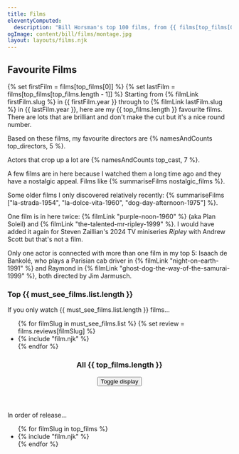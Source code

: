 ```yaml
---
title: Films
eleventyComputed:
  description: "Bill Horsman's top 100 films, from {{ films[top_films[0]].year }} to {{ films[top_films[top_films.length - 1]].year }} including Diva, Ghost Dog: The Way of the Samurai, Night on Earth, Woman at War and Portrait of a Lady on Fire."
ogImage: content/bill/films/montage.jpg
layout: layouts/films.njk
---
```


## Favourite Films

{% set firstFilm = films[top_films[0]] %}
{% set lastFilm = films[top_films[top_films.length - 1]] %}
Starting from {% filmLink firstFilm.slug %} in {{ firstFilm.year }} through to {% filmLink lastFilm.slug %} in {{ lastFilm.year }}, here are my {{ top_films.length }} favourite films. There are lots that are brilliant and don't make the cut but it's a nice round number. 

Based on these films, my favourite directors are {% namesAndCounts top_directors, 5 %}.

Actors that crop up a lot are {% namesAndCounts top_cast, 7 %}.

A few films are in here because I watched them a long time ago and they have a nostalgic appeal. Films like {% summariseFilms nostalgic_films %}.

Some older films I only discovered relatively recently: {% summariseFilms ["la-strada-1954", "la-dolce-vita-1960", "dog-day-afternoon-1975"] %}.

One film is in here twice: {% filmLink "purple-noon-1960" %} (aka Plan Soleil) and {% filmLink "the-talented-mr-ripley-1999" %}. I would have added it again for Steven Zaillian's 2024 TV miniseries <em>Ripley</em> with Andrew Scott but that's not a film.

Only one actor is connected with more than one film in my top 5: Isaach de Bankolé, who plays a Parisian cab driver in {% filmLink "night-on-earth-1991" %} and Raymond in {% filmLink "ghost-dog-the-way-of-the-samurai-1999" %}, both directed by Jim Jarmusch.

### Top {{ must_see_films.list.length }}

If you only watch {{ must_see_films.list.length }} films&hellip;

<ul class="film-list">
{% for filmSlug in must_see_films.list %}
  {% set review = films.reviews[filmSlug] %}
  <li>
    {% include "film.njk" %}
  </li>
{% endfor %}
</ul>

<section class="list">
  <header>
    <h3>All {{ top_films.length }}</h3>
    <button type="button" data-toggle-list="posters" aria-label="Toggle view">
      <span class="caption">Toggle display</span>
      <i class="fa-solid fa-list fa-fw"></i>
      <i class="fa-solid fa-grip posters fa-fw"></i> 
    </button>
  </header>
  <p>In order of release&hellip;</p>
  <ul class="film-list">
  {% for filmSlug in top_films %}
  <li>
    {% include "film.njk" %}
  </li>
  {% endfor %}
  </ul>
</section>
